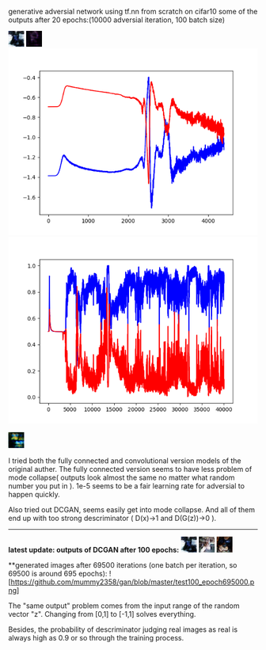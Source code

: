 generative adversial network using tf.nn from scratch on cifar10
some of the outputs after 20 epochs:(10000 adversial iteration, 100 batch size)

![test1](https://github.com/mummy2358/gan/blob/master/test1.png)
![test2](https://github.com/mummy2358/gan/blob/master/test1_1.png)
![loss curve1](https://github.com/mummy2358/gan/blob/master/Figure_1.png)
![loss curve2](https://github.com/mummy2358/gan/blob/master/prob_40000.png)

![test image](https://github.com/mummy2358/gan/blob/master/test2_copy.png)

I tried both the fully connected and convolutional version models of the original auther. The fully connected version seems to have less problem of mode collapse( outputs look almost the same no matter what random number you put in ). 1e-5 seems to be a fair learning rate for adversial to happen quickly. 

Also tried out DCGAN, seems easily get into mode collapse. And all of them end up with too strong descriminator ( D(x)->1 and D(G(z))->0 ).
______________________
**latest update:
outputs of DCGAN after 100 epochs:**
![test1_n](https://github.com/mummy2358/gan/blob/master/test1.png)
![test2_n](https://github.com/mummy2358/gan/blob/master/test2.png)
![test3_n](https://github.com/mummy2358/gan/blob/master/test3.png)

**generated images after 69500 iterations (one batch per iteration, so 69500 is around 695 epochs):
![https://github.com/mummy2358/gan/blob/master/test100_epoch695000.png]

The "same output" problem comes from the input range of the random vector "z". Changing from \[0,1] to \[-1,1] solves everything.

Besides, the probability of descriminator judging real images as real is always high as 0.9 or so through the training process.

